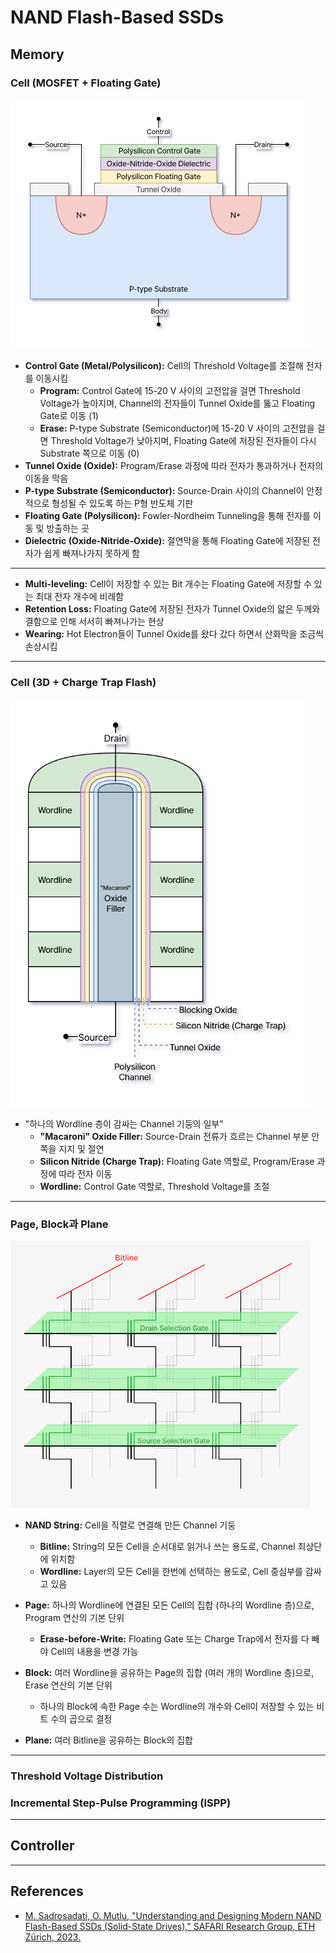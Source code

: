 # NAND Flash-Based SSDs

## Memory

### Cell (MOSFET + Floating Gate)

<img src="static/notes/floating_gate.png" alt="MOSFET + Floating Gate" width="480" height="auto">

- **Control Gate (Metal/Polysilicon):** Cell의 Threshold Voltage를 조절해 전자를 이동시킴
    - **Program:** Control Gate에 $\text{15-20 V}$ 사이의 고전압을 걸면 Threshold Voltage가 높아지며, Channel의 전자들이 Tunnel Oxide를 뚫고 Floating Gate로 이동 ($1$)
    - **Erase:** P-type Substrate (Semiconductor)에 $\text{15-20 V}$ 사이의 고전압을 걸면 Threshold Voltage가 낮아지며, Floating Gate에 저장된 전자들이 다시 Substrate 쪽으로 이동 ($0$)
- **Tunnel Oxide (Oxide):** Program/Erase 과정에 따라 전자가 통과하거나 전자의 이동을 막음
- **P-type Substrate (Semiconductor):** Source-Drain 사이의 Channel이 안정적으로 형성될 수 있도록 하는 P형 반도체 기판
- **Floating Gate (Polysilicon):** Fowler-Nordheim Tunneling을 통해 전자를 이동 및 방출하는 곳
- **Dielectric (Oxide-Nitride-Oxide):** 절연막을 통해 Floating Gate에 저장된 전자가 쉽게 빠져나가지 못하게 함

---

- **Multi-leveling:** Cell이 저장할 수 있는 Bit 개수는 Floating Gate에 저장할 수 있는 최대 전자 개수에 비례함
- **Retention Loss:** Floating Gate에 저장된 전자가 Tunnel Oxide의 앏은 두께와 결함으로 인해 서서히 빠져나가는 현상
- **Wearing:** Hot Electron들이 Tunnel Oxide를 왔다 갔다 하면서 산화막을 조금씩 손상시킴

---

### Cell (3D + Charge Trap Flash)

<img src="static/notes/3d_ctf.png" alt="3D + Charge Trap Flash" width="480" height="auto">

- "하나의 Wordline 층이 감싸는 Channel 기둥의 일부"
  - **"Macaroni" Oxide Filler:** Source-Drain 전류가 흐르는 Channel 부분 안쪽을 지지 및 절연
  - **Silicon Nitride (Charge Trap):** Floating Gate 역할로, Program/Erase 과정에 따라 전자 이동
  - **Wordline:** Control Gate 역할로, Threshold Voltage를 조절

---

### Page, Block과 Plane

<img src="static/notes/block_structure.png" alt="Block Structure" width="480" height="auto">

- **NAND String:** Cell을 직렬로 연결해 만든 Channel 기둥
    - **Bitline:** String의 모든 Cell을 순서대로 읽거나 쓰는 용도로, Channel 최상단에 위치함
    - **Wordline:** Layer의 모든 Cell을 한번에 선택하는 용도로, Cell 중심부를 감싸고 있음

- **Page:** 하나의 Wordline에 연결된 모든 Cell의 집합 (하나의 Wordline 층)으로, Program 연산의 기본 단위
    - **Erase-before-Write:** Floating Gate 또는 Charge Trap에서 전자를 다 빼야 Cell의 내용을 변경 가능

- **Block:** 여러 Wordline을 공유하는 Page의 집합 (여러 개의 Wordline 층)으로, Erase 연산의 기본 단위
  - 하나의 Block에 속한 Page 수는 Wordline의 개수와 Cell이 저장할 수 있는 비트 수의 곱으로 결정

- **Plane:** 여러 Bitline을 공유하는 Block의 집합

---

### Threshold Voltage Distribution

### Incremental Step-Pulse Programming (ISPP)

---

## Controller

---

## References

- [M. Sadrosadati, O. Mutlu, "Understanding and Designing Modern NAND Flash-Based SSDs (Solid-State Drives)," SAFARI Research Group, ETH Zürich, 2023.](https://safari.ethz.ch/projects_and_seminars/spring2023/doku.php?id=modern_ssds)
